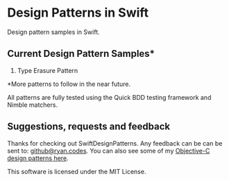 # Design Patterns in Swift

Design pattern samples in Swift.

## Current Design Pattern Samples*

1.  Type Erasure Pattern

*More patterns to follow in the near future.

All patterns are fully tested using the Quick BDD testing framework and Nimble matchers.

## Suggestions, requests and feedback

Thanks for checking out SwiftDesignPatterns.  Any feedback can be can be sent to: github@ryan.codes.  You can also see some of my [Objective-C design patterns here](https://github.com/rbaumbach/ObjCDesignPatterns).

This software is licensed under the MIT License.
